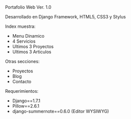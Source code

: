 Portafolio Web Ver. 1.0

Desarrollado en Django Framework, HTML5, CSS3 y Stylus

Index muestra: 
- Menu Dinamico
- 4 Servicios 
- Ultimos 3 Proyectos
- Ultimos 3 Articulos

Otras secciones:
- Proyectos
- Blog
- Contacto

Requerimientos:
- Django==1.7.1
- Pillow==2.6.1
- django-summernote==0.6.0 (Editor WYSIWYG)


